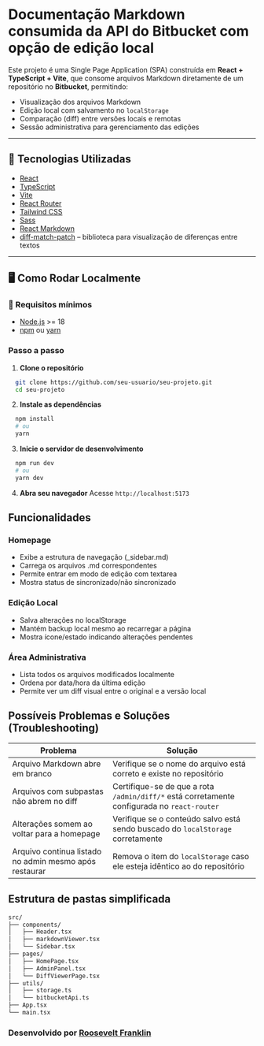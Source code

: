 # Documentação Markdown consumida da API do Bitbucket com opção de edição local

Este projeto é uma Single Page Application (SPA) construída em **React + TypeScript + Vite**, que consome arquivos Markdown diretamente de um repositório no **Bitbucket**, permitindo:

- Visualização dos arquivos Markdown
- Edição local com salvamento no `localStorage`
- Comparação (diff) entre versões locais e remotas
- Sessão administrativa para gerenciamento das edições

---

## 🚀 Tecnologias Utilizadas

- [React](https://reactjs.org/)
- [TypeScript](https://www.typescriptlang.org/)
- [Vite](https://vitejs.dev/)
- [React Router](https://reactrouter.com/)
- [Tailwind CSS](https://tailwindcss.com/)
- [Sass](https://sass-lang.com/)
- [React Markdown](https://www.npmjs.com/package/react-markdown)
- [diff-match-patch](https://github.com/google/diff-match-patch) – biblioteca para visualização de diferenças entre textos

---

## 🖥️ Como Rodar Localmente

### 🔧 Requisitos mínimos

- [Node.js](https://nodejs.org/) >= 18
- [npm](https://www.npmjs.com/) ou [yarn](https://yarnpkg.com/)

### Passo a passo

1. **Clone o repositório**  
```bash
  git clone https://github.com/seu-usuario/seu-projeto.git
  cd seu-projeto
```

2. **Instale as dependências**
```bash
  npm install
  # ou
  yarn
```

3. **Inicie o servidor de desenvolvimento**
```bash
  npm run dev
  # ou
  yarn dev
```

4. **Abra seu navegador**
Acesse `http://localhost:5173`

## Funcionalidades

### Homepage
- Exibe a estrutura de navegação (_sidebar.md)
- Carrega os arquivos .md correspondentes
- Permite entrar em modo de edição com textarea
- Mostra status de sincronizado/não sincronizado

### Edição Local
- Salva alterações no localStorage
- Mantém backup local mesmo ao recarregar a página
- Mostra ícone/estado indicando alterações pendentes

### Área Administrativa
- Lista todos os arquivos modificados localmente
- Ordena por data/hora da última edição
- Permite ver um diff visual entre o original e a versão local

## Possíveis Problemas e Soluções (Troubleshooting)

| Problema                                                   | Solução                                                                                      |
|------------------------------------------------------------|----------------------------------------------------------------------------------------------|
| Arquivo Markdown abre em branco                            | Verifique se o nome do arquivo está correto e existe no repositório                          |
| Arquivos com subpastas não abrem no diff                   | Certifique-se de que a rota `/admin/diff/*` está corretamente configurada no `react-router`  |
| Alterações somem ao voltar para a homepage                 | Verifique se o conteúdo salvo está sendo buscado do `localStorage` corretamente              |
| Arquivo continua listado no admin mesmo após restaurar     | Remova o item do `localStorage` caso ele esteja idêntico ao do repositório                   |

## Estrutura de pastas simplificada
```bash
src/
├── components/
│   ├── Header.tsx
│   ├── markdownViewer.tsx
│   └── Sidebar.tsx
├── pages/
│   ├── HomePage.tsx
│   ├── AdminPanel.tsx
│   └── DiffViewerPage.tsx
├── utils/
│   ├── storage.ts
│   └── bitbucketApi.ts
├── App.tsx
└── main.tsx
```

### Desenvolvido por [Roosevelt Franklin](https://rcode.com.br)
